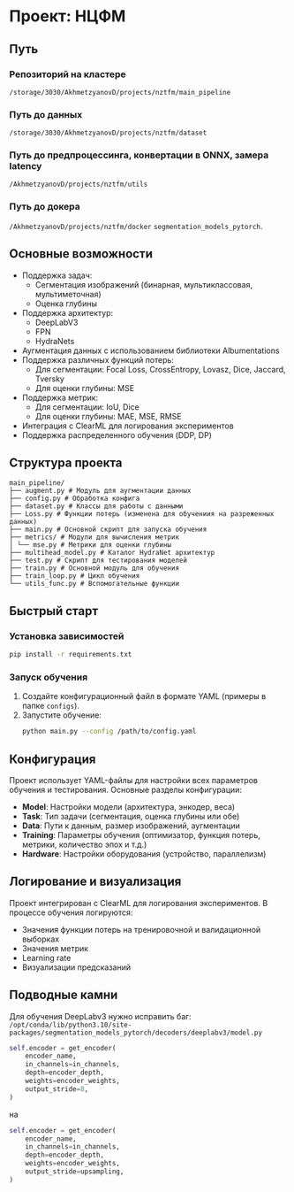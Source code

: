 # Проект: НЦФМ

## Путь
### Репозиторий на кластере
`/storage/3030/AkhmetzyanovD/projects/nztfm/main_pipeline`

### Путь до данных
`/storage/3030/AkhmetzyanovD/projects/nztfm/dataset`

### Путь до предпроцессинга, конвертации в ONNX, замера latency
`/AkhmetzyanovD/projects/nztfm/utils`

### Путь до докера
`/AkhmetzyanovD/projects/nztfm/docker`
`segmentation_models_pytorch`.

## Основные возможности
- Поддержка задач:
  - Сегментация изображений (бинарная, мультиклассовая, мультиметочная)
  - Оценка глубины
- Поддержка архитектур:
  - DeepLabV3
  - FPN
  - HydraNets
- Аугментация данных с использованием библиотеки Albumentations
- Поддержка различных функций потерь:
  - Для сегментации: Focal Loss, CrossEntropy, Lovasz, Dice, Jaccard, Tversky
  - Для оценки глубины: MSE
- Поддержка метрик:
  - Для сегментации: IoU, Dice
  - Для оценки глубины: MAE, MSE, RMSE
- Интеграция с ClearML для логирования экспериментов
- Поддержка распределенного обучения (DDP, DP)

## Структура проекта
```
main_pipeline/
├── augment.py # Модуль для аугментации данных
├── config.py # Обработка конфига
├── dataset.py # Классы для работы с данными
├── Loss.py # Функции потерь (изменена для обучениия на разреженных данных)
├── main.py # Основной скрипт для запуска обучения
├── metrics/ # Модули для вычисления метрик
│ └── mse.py # Метрики для оценки глубины
├── multihead_model.py # Каталог HydraNet архитектур
├── test.py # Скрипт для тестирования моделей
├── train.py # Основной модуль для обучения
├── train_loop.py # Цикл обучения
└── utils_func.py # Вспомогательные функции
```

## Быстрый старт

### Установка зависимостей

```bash
pip install -r requirements.txt
```

### Запуск обучения
1. Создайте конфигурационный файл в формате YAML (примеры в папке `configs`).
2. Запустите обучение:
    ```bash
    python main.py --config /path/to/config.yaml
    ```

## Конфигурация
Проект использует YAML-файлы для настройки всех параметров обучения и тестирования. Основные разделы конфигурации:
- **Model**: Настройки модели (архитектура, энкодер, веса)
- **Task**: Тип задачи (сегментация, оценка глубины или обе)
- **Data**: Пути к данным, размер изображений, аугментации
- **Training**: Параметры обучения (оптимизатор, функция потерь, метрики, количество эпох и т.д.)
- **Hardware**: Настройки оборудования (устройство, параллелизм)

## Логирование и визуализация
Проект интегрирован с ClearML для логирования экспериментов. В процессе обучения логируются:
- Значения функции потерь на тренировочной и валидационной выборках
- Значения метрик
- Learning rate
- Визуализации предсказаний

## Подводные камни
Для обучения DeepLabv3 нужно исправить баг:
`/opt/conda/lib/python3.10/site-packages/segmentation_models_pytorch/decoders/deeplabv3/model.py`

```python
self.encoder = get_encoder(
    encoder_name,
    in_channels=in_channels,
    depth=encoder_depth,
    weights=encoder_weights,
    output_stride=8,
)
```
на
```python
self.encoder = get_encoder(
    encoder_name,
    in_channels=in_channels,
    depth=encoder_depth,
    weights=encoder_weights,
    output_stride=upsampling,
)

```